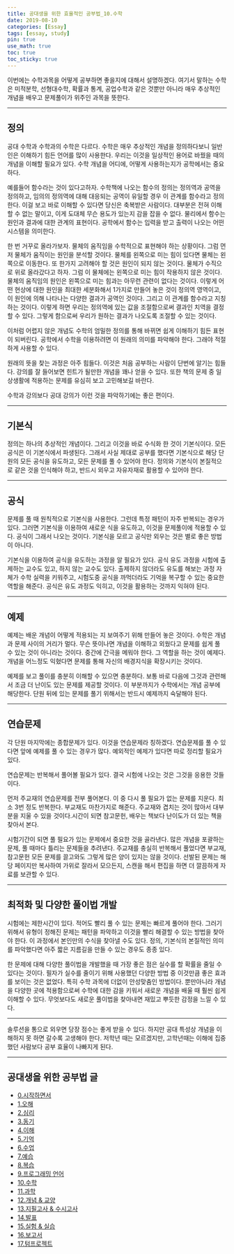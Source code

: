 ```yaml
---
title: 공대생을 위한 효율적인 공부법_10.수학
date: 2019-08-10
categories: [Essay]
tags: [essay, study]
pin: true
use_math: true
toc: true
toc_sticky: true
---
```


이번에는 수학과목을 어떻게 공부하면 좋을지에 대해서 설명하겠다. 여기서 말하는 수학은 미적분학, 선형대수학, 확률과 통계, 공업수학과 같은 것뿐만 아니라 매우 추상적인 개념을 배우고 문제풀이가 위주인 과목을 뜻한다.

***

## __정의__

공대 수학과 수학과의 수학은 다르다. 수학은 매우 추상적인 개념을 정의하다보니 일반인은 이해하기 힘든 언어를 많이 사용한다. 우리는 이것을 일상적인 용어로 바꿨을 때의 개념을 이해할 필요가 있다. 수학 개념을 어디에, 어떻게 사용하는지가 공학에서는 중요하다.

예를들어 함수라는 것이 있다고하자. 수학책에 나오는 함수의 정의는 정의역과 공역을 정의하고, 임의의 정의역에 대해 대응되는 공역이 유일할 경우 이 관계를 함수라고 정의한다. 이걸 보고 바로 이해할 수 있다면 당신은 축복받은 사람이다. 대부분은 전혀 이해할 수 없는 말이고, 이게 도대체 무슨 용도가 있는지 감을 잡을 수 없다. 물리에서 함수는 원인과 결과에 대한 관계의 표현이다. 공학에서 함수는 입력을 받고 출력이 나오는 어떤 시스템을 의미한다.

한 번 거꾸로 올라가보자. 물체의 움직임을 수학적으로 표현해야 하는 상황이다. 그럼 먼저 물체가 움직이는 원인을 분석할 것이다. 물체를 왼쪽으로 미는 힘이 있다면 물체는 왼쪽으로 이동한다. 또 한가지 고려해야 할 것은 원인이 되지 않는 것이다. 물체가 수직으로 위로 올라갔다고 하자. 그럼 이 물체에는 왼쪽으로 미는 힘이 작용하지 않은 것이다. 물체의 움직임의 원인은 왼쪽으로 미는 힘과는 아무런 관련이 없다는 것이다. 이렇게 어떤 현상에 대한 원인을 최대한 세분화해서 1가지로 만들어 놓은 것이 정의역 영역이고, 이 원인에 의해 나타나는 다양한 결과가 공역인 것이다. 그리고 이 관계를 함수라고 지칭하는 것이다. 이렇게 하면 우리는 정의역에 있는 값을 조절함으로써 결과인 치역을 결정할 수 있다. 그렇게 함으로써 우리가 원하는 결과가 나오도록 조절할 수 있는 것이다.

이처럼 어렵지 않은 개념도 수학의 엄밀한 정의를 통해 바뀌면 쉽게 이해하기 힘든 표현이 되버린다. 공학에서 수학을 이용하려면 이 원래의 의미를 파악해야 한다. 그래야 적절하게 사용할 수 있다.

원래의 뜻을 찾는 과정은 아주 힘들다. 이것은 처음 공부하는 사람이 단번에 알기는 힘들다. 강의를 잘 들어보면 힌트가 될만한 개념을 꽤나 얻을 수 있다. 또한 책의 문제 중 일상생활에 적용하는 문제를 유심히 보고 고민해보길 바란다.

수학과 강의보다 공대 강의가 이런 것을 파악하기에는 좋은 편이다.

***

## __기본식__

정의는 하나의 추상적인 개념이다. 그리고 이것을 바로 수식화 한 것이 기본식이다. 모든 공식은 이 기본식에서 파생된다. 그래서 사실 제대로 공부를 했다면 기본식으로 해당 단원의 모든 공식을 유도하고, 모든 문제를 풀 수 있어야 한다. 정의와 기본식이 본질적으로 같은 것을 인식해야 하고, 반드시 외우고 자유자재로 활용할 수 있어야 한다.

***

## __공식__

문제를 풀 때 원칙적으로 기본식을 사용한다. 그런데 특정 패턴이 자주 반복되는 경우가 있다. 그러면 기본식을 이용하여 새로운 식을 유도하고, 이것을 문제풀이에 적용할 수 있다. 공식이 그래서 나오는 것이다. 기본식을 모르고 공식만 외우는 것은 별로 좋은 방법이 아니다.

기본식을 이용하여 공식을 유도하는 과정을 알 필요가 있다. 공식 유도 과정을 시험에 출제하는 교수도 있고, 하지 않는 교수도 있다. 출제하지 않더라도 유도를 해보는 과정 자체가 수학 실력을 키워주고, 시험도중 공식을 까먹더라도 기억을 복구할 수 있는 중요한 역할을 해준다. 공식은 유도 과정도 익히고, 이것을 활용하는 것까지 익혀야 된다.

***

## __예제__

예제는 배운 개념이 어떻게 적용되는 지 보여주기 위해 만들어 놓은 것이다. 수학은 개념과 문제 사이의 거리가 멀다. 무슨 뜻이나면 개념을 이해하고 외웠다고 문제를 쉽게 풀 수 있는 것이 아니라는 것이다. 중간에 간극을 메워야 한다. 그 역할을 하는 것이 예제다. 개념을 어느정도 익혔다면 문제를 통해 자신의 배경지식을 확장시키는 것이다.

예제를 보고 풀이를 충분히 이해할 수 있으면 충분하다. 보통 바로 다음에 그것과 관련해서 조금 더 난이도 있는 문제를 제공할 것이다. 이 부분까지가 수학에서는 개념 공부에 해당한다. 단원 뒤에 있는 문제를 풀기 위해서는 반드시 예제까지 숙달해야 된다.

***

## __연습문제__

각 단원 마지막에는 종합문제가 있다. 이것을 연습문제라 칭하겠다. 연습문제를 풀 수 있다면 앞에 예제를 풀 수 있는 경우가 많다. 예외적인 예제가 있다면 따로 정리할 필요가 있다.

연습문제는 반복해서 풀어볼 필요가 있다. 결국 시험에 나오는 것은 그것을 응용한 것들이다.

먼저 주교재의 연습문제를 전부 풀어본다. 이 중 다시 풀 필요가 없는 문제를 지운다. 최소 3번 정도 반복한다. 부교재도 마찬가지로 해준다. 주교재와 겹치는 것이 많아서 대부분을 지울 수 있을 것이다.시간이 되면 참고문헌, 배우는 책보다 난이도가 더 있는 책을 찾아서 본다.

시험기간이 되면 풀 필요가 있는 문제에서 중요한 것을 골라낸다. 많은 개념을 포괄하는 문제, 풀 때마다 틀리는 문제들을 추려낸다. 주교재를 충실히 반복해서 풀었다면 부교재, 참고문헌 모든 문제를 끌고와도 그렇게 많은 양이 있지는 않을 것이다. 선발된 문제는 해당 페이지만 복사하여 가위로 잘라서 모으든지, 스캔을 해서 편집을 하면 더 깔끔하게 자료를 보관할 수 있다.

***

## __최적화 및 다양한 풀이법 개발__

시험에는 제한시간이 있다. 적어도 빨리 풀 수 있는 문제는 빠르게 풀어야 한다. 그러기 위해서 유형이 정해진 문제는 패턴을 파악하고 이것을 빨리 해결할 수 있는 방법을 찾아야 한다. 이 과정에서 본인만의 수식을 찾아낼 수도 있다. 정의, 기본식의 본질적인 의미를 파악했다면 아주 짧은 지름길을 만들 수 있는 경우도 종종 있다.

한 문제에 대해 다양한 풀이법을 개발했을 때 가장 좋은 점은 실수를 할 확률을 줄일 수 있다는 것이다. 필자가 실수를 줄이기 위해 사용했던 다양한 방법 중 이것만큼 좋은 효과를 보이는 것은 없었다. 특히 수학 과목에 더없이 안성맞춤인 방법이다. 뿐만아니라 개념을 다양한 곳에 적용함으로써 수학에 대한 감을 키워서 새로운 개념을 배울 때 훨씬 쉽게 이해할 수 있다. 무엇보다도 새로운 풀이법을 찾아내면 재밌고 뿌듯한 감정을 느낄 수 있다.

***

솔루션을 통으로 외우면 당장 점수는 좋게 받을 수 있다. 하지만 공대 특성상 개념을 이해하지 못 하면 갈수록 고생해야 한다. 저학년 때는 모르겠지만, 고학년때는 이해에 집중했던 사람보다 공부 효율이 나빠지게 된다.

***

## __공대생을 위한 공부법 글__

- [0.시작하면서](https://chalgx.github.io/essay/AdviceforUniversity0)
- [1.오해](https://chalgx.github.io/essay/AdviceforUniversity1)
- [2.심리](https://chalgx.github.io/essay/AdviceforUniversity2)
- [3.동기](https://chalgx.github.io/essay/AdviceforUniversity3)
- [4.이해](https://chalgx.github.io/essay/AdviceforUniversity4)
- [5.기억](https://chalgx.github.io/essay/AdviceforUniversity5)
- [6.수업](https://chalgx.github.io/essay/AdviceforUniversity6)
- [7.예습](https://chalgx.github.io/essay/AdviceforUniversity7)
- [8.복습](https://chalgx.github.io/essay/AdviceforUniversity8)
- [9.프로그래밍 언어](https://chalgx.github.io/essay/AdviceforUniversity9)
- [10.수학](https://chalgx.github.io/essay/AdviceforUniversity10)
- [11.과학](https://chalgx.github.io/essay/AdviceforUniversity11)
- [12.개념 & 교양](https://chalgx.github.io/essay/AdviceforUniversity12)
- [13.지필고사 & 수시고사](https://chalgx.github.io/essay/AdviceforUniversity13)
- [14.발표](https://chalgx.github.io/essay/AdviceforUniversity14)
- [15.실험 & 실습](https://chalgx.github.io/essay/AdviceforUniversity15)
- [16.보고서](https://chalgx.github.io/essay/AdviceforUniversity16)
- [17.텀프로젝트](https://chalgx.github.io/essay/AdviceforUniversity17)

